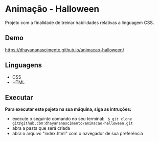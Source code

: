 # Animação - Halloween
Projeto com a finalidade de treinar habilidades relativas a linguagem CSS.

## Demo
   https://dhayananascimento.github.io/animacao-halloween/
        
## Linguagens
* CSS
* HTML

## Executar
**Para executar este pojeto na sua máquina, siga as intruções:**
* execute o seguinte comando no seu terminal: 
``` $ git clone git@github.com:dhayananascimento/animacao-halloween.git```
* abra a pasta que será  criada
* abra o arquivo "index.html" com o navegador de sua preferência
